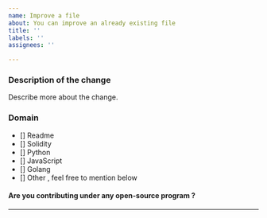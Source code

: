 ```yaml
---
name: Improve a file
about: You can improve an already existing file
title: ''
labels: ''
assignees: ''

---
```


### Description of  the change
Describe more about the change.

### Domain 
<!--
And in order to tick the check box just but x inside them for example - [x] like this. Please delete options that are not relevant
-->
- [] Readme
- [] Solidity
- [] Python
- [] JavaScript
- [] Golang
- [] Other , feel free to mention below

#### Are you contributing under any open-source program ?

<hr/>

